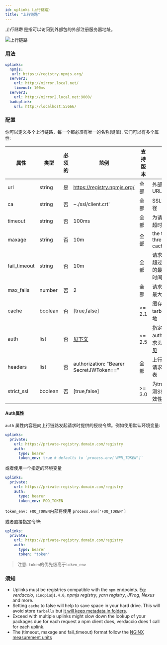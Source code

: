 ```yaml
---
id: uplinks（上行链路）
title: "上行链路"
---
```

*上行链路* 是指可以访问到外部包的外部注册服务器地址。

![上行链路](https://user-images.githubusercontent.com/558752/52976233-fb0e3980-33c8-11e9-8eea-5415e6018144.png)

### 用法

```yaml
uplinks:
  npmjs:
   url: https://registry.npmjs.org/
  server2:
    url: http://mirror.local.net/
    timeout: 100ms
  server3:
    url: http://mirror2.local.net:9000/
  baduplink:
    url: http://localhost:55666/
```

### 配置

你可以定义多个上行链路，每一个都必须有唯一的名称(键值). 它们可以有多个属性:

| 属性           | 类型      | 必须的 | 范例                                      | 支持版本   | 描述                                                                                                          | 默认值   |
| ------------ | ------- | --- | --------------------------------------- | ------ | ----------------------------------------------------------------------------------------------------------- | ----- |
| url          | string  | 是   | https://registry.npmjs.org/             | 全部     | 外部注册服务器URL                                                                                                  | npmjs |
| ca           | string  | 否   | ~./ssl/client.crt'                      | 全部     | SSL证书文件路径                                                                                                   | 无默认值  |
| timeout      | string  | 否   | 100ms                                   | 全部     | 为请求设置新的超时时间                                                                                                 | 30s   |
| maxage       | string  | 否   | 10m                                     | 全部     | the time threshold to the cache is valid                                                                    | 2m    |
| fail_timeout | string  | 否   | 10m                                     | 全部     | 请求在连续失败超过指定次数后的最长等待重试时间                                                                                     | 5m    |
| max_fails    | number  | 否   | 2                                       | 全部     | 请求连续失败的最大次数限制                                                                                               | 2     |
| cache        | boolean | 否   | [true,false]                            | >= 2.1 | 缓存下载的远程tarball文件到本地                                                                                         | true  |
| auth         | list    | 否   | [见下文](uplinks.md#auth-property)         | >= 2.5 | 指定“授权authorization”请求头的内容 [详情见](http://blog.npmjs.org/post/118393368555/deploying-with-npm-private-modules) | 禁用    |
| headers      | list    | 否   | authorization: "Bearer SecretJWToken==" | 全部     | 上行链路请求的请求头header列表                                                                                          | 禁用    |
| strict_ssl   | boolean | 否   | [true,false]                            | >= 3.0 | 为true时，会检测SSL证书的有效性                                                                                         | true  |

#### Auth属性

`auth` 属性内容是向上行链路发起请求时提供的授权令牌。例如使用默认环境变量:

```yaml
uplinks:
  private:
    url: https://private-registry.domain.com/registry
    auth:
      type: bearer
      token_env: true # defaults to `process.env['NPM_TOKEN']`
```

或者使用一个指定的环境变量

```yaml
uplinks:
  private:
    url: https://private-registry.domain.com/registry
    auth:
      type: bearer
      token_env: FOO_TOKEN
```

`token_env: FOO_TOKEN`内部将使用 `process.env['FOO_TOKEN']`

或者直接指定令牌:

```yaml
uplinks:
  private:
    url: https://private-registry.domain.com/registry
    auth:
      type: bearer
      token: "token"
```

> 注意: `token`的优先级高于`token_env`

### 须知

* Uplinks must be registries compatible with the `npm` endpoints. Eg: *verdaccio*, `sinopia@1.4.0`, *npmjs registry*, *yarn registry*, *JFrog*, *Nexus* and more.
* Setting `cache` to false will help to save space in your hard drive. This will avoid store `tarballs` but [it will keep metadata in folders](https://github.com/verdaccio/verdaccio/issues/391).
* Exceed with multiple uplinks might slow down the lookup of your packages due for each request a npm client does, verdaccio does 1 call for each uplink.
* The (timeout, maxage and fail_timeout) format follow the [NGINX measurement units](http://nginx.org/en/docs/syntax.html)